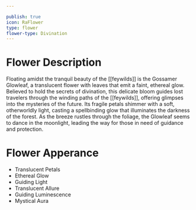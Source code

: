 ```yaml
---

publish: true
icon: RaFlower
type: flower
flower-type: Divination
---
```


# Flower Description

Floating amidst the tranquil beauty of the [[feywilds]] is the Gossamer Glowleaf, a translucent flower with leaves that emit a faint, ethereal glow. Believed to hold the secrets of divination, this delicate bloom guides lost travelers through the winding paths of the [[feywilds]], offering glimpses into the mysteries of the future. Its fragile petals shimmer with a soft, otherworldly light, casting a spellbinding glow that illuminates the darkness of the forest. As the breeze rustles through the foliage, the Glowleaf seems to dance in the moonlight, leading the way for those in need of guidance and protection.

# Flower Apperance

- Translucent Petals
- Ethereal Glow
- Guiding Light
- Translucent Allure
- Guiding Luminescence
- Mystical Aura